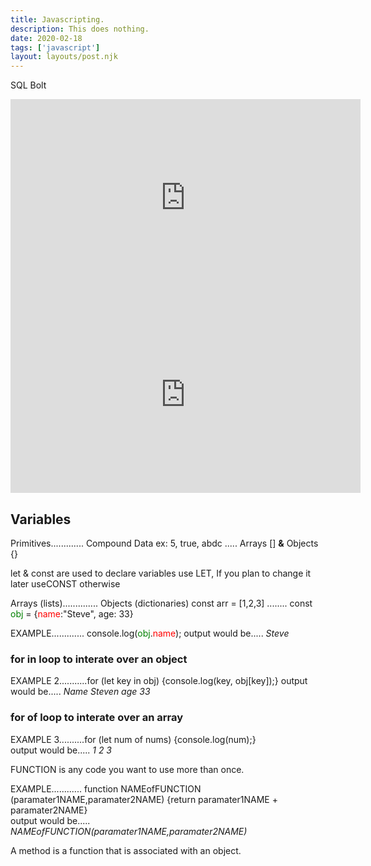 ```yaml
---
title: Javascripting.
description: This does nothing.
date: 2020-02-18
tags: ['javascript']
layout: layouts/post.njk
---
```

<a hred="https://sqlbolt.com/">SQL Bolt</a>

<iframe width="560" height="315" src="https://www.youtube.com/embed/hdI2bqOjy3c" frameborder="0" allow="accelerometer; autoplay; encrypted-media; gyroscope; picture-in-picture" allowfullscreen></iframe>

<iframe width="560" height="315" src="https://www.youtube.com/embed/c-I5S_zTwAc" frameborder="0" allow="accelerometer; autoplay; encrypted-media; gyroscope; picture-in-picture" allowfullscreen></iframe>

## Variables
Primitives............. Compound Data
ex: 5, true, abdc ..... Arrays [] <b>&</b> Objects {}


let & const are used to declare variables
use LET, If you plan to change it later
useCONST otherwise

Arrays (lists).............. Objects (dictionaries)
const arr = [1,2,3] ........ const <font color=green>obj</font> = {<font color=red>name</font>:"Steve", age: 33}

EXAMPLE............. console.log(<font color=green>obj</font>.<font color=red>name</font>);
output would be..... <i>Steve</i>

<h3>for in loop to interate over an object</h3>
EXAMPLE 2...........for (let key in obj) {console.log(key, obj[key]);}
output would be..... <i>Name Steven age 33</i>

<h3>for of loop to interate over an array</h3>
EXAMPLE 3..........for (let num of nums) {console.log(num);}
<br>output would be..... <i>1 2 3</i>

FUNCTION is any code you want to use more than once. <br>

EXAMPLE............ function NAMEofFUNCTION (paramater1NAME,paramater2NAME) {return paramater1NAME + paramater2NAME}
<br>output would be..... <i>NAMEofFUNCTION(paramater1NAME,paramater2NAME)</i> 

A method is a function that is associated with an object.
